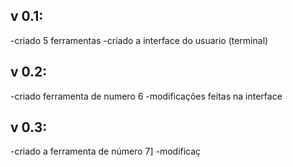 
## v 0.1:

   -criado 5 ferramentas
   -criado a interface do usuario (terminal)
## v 0.2:
   -criado ferramenta de numero 6
   -modificações feitas na interface
    
## v 0.3:
   -criado a ferramenta de número 7]
   -modificaç

